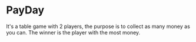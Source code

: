 # PayDay
It's a table game with 2 players, the purpose is to collect as many money as you can. The winner is the player with the most money.
